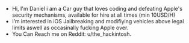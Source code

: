- Hi, I'm Daniel i am a Car guy that loves coding and defeating Apple's security mechanisms, available for hire at all times (min 10USD/H)
- I’m interested in iOS Jailbreaking and modifiying vehicles above legal limits aswell as occasinally fucking Apple over.
- You Can Reach me on Reddit: u/the_hackintosh.

<!---
DsSoft-Byte/DsSoft-Byte is a ✨ special ✨ repository because its `README.md` (this file) appears on your GitHub profile.
You can click the Preview link to take a look at your changes.
--->
